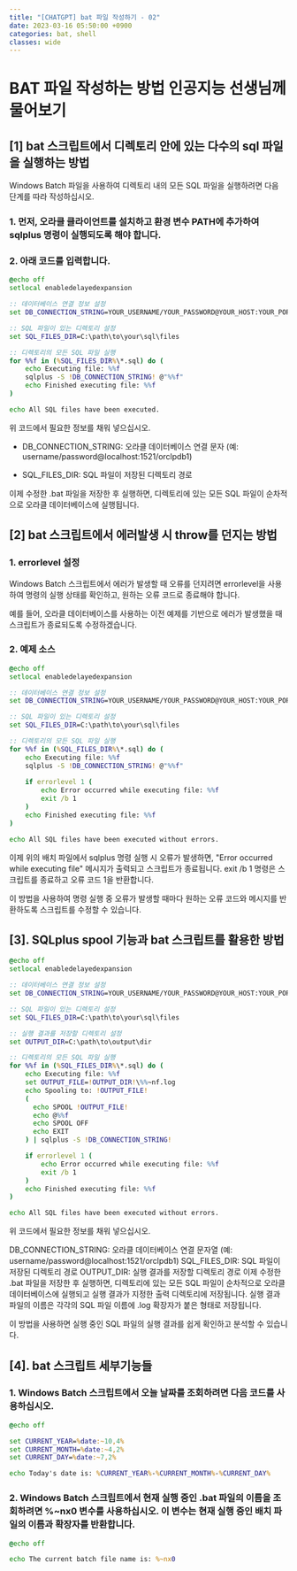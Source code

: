 ```yaml
---
title: "[CHATGPT] bat 파일 작성하기 - 02"
date: 2023-03-16 05:50:00 +0900
categories: bat, shell
classes: wide
---
```

# BAT 파일 작성하는 방법 인공지능 선생님께 물어보기


## [1] bat 스크립트에서 디렉토리 안에 있는 다수의 sql 파일을 실행하는 방법 

Windows Batch 파일을 사용하여 디렉토리 내의 모든 SQL 파일을 실행하려면 다음 단계를 따라 작성하십시오.

### 1. 먼저, 오라클 클라이언트를 설치하고 환경 변수 PATH에 추가하여 sqlplus 명령이 실행되도록 해야 합니다.

### 2. 아래 코드를 입력합니다.

```bat
@echo off
setlocal enabledelayedexpansion

:: 데이터베이스 연결 정보 설정
set DB_CONNECTION_STRING=YOUR_USERNAME/YOUR_PASSWORD@YOUR_HOST:YOUR_PORT/YOUR_SERVICE_NAME

:: SQL 파일이 있는 디렉토리 설정
set SQL_FILES_DIR=C:\path\to\your\sql\files

:: 디렉토리의 모든 SQL 파일 실행
for %%f in (%SQL_FILES_DIR%\*.sql) do (
    echo Executing file: %%f
    sqlplus -S !DB_CONNECTION_STRING! @"%%f"
    echo Finished executing file: %%f
)

echo All SQL files have been executed.
```

위 코드에서 필요한 정보를 채워 넣으십시오.

* DB_CONNECTION_STRING: 오라클 데이터베이스 연결 문자
(예: username/password@localhost:1521/orclpdb1)

* SQL_FILES_DIR: SQL 파일이 저장된 디렉토리 경로

이제 수정한 .bat 파일을 저장한 후 실행하면, 디렉토리에 있는 모든 SQL 파일이 순차적으로 오라클 데이터베이스에 실행됩니다.

## [2] bat 스크립트에서 에러발생 시 throw를 던지는 방법

### 1. errorlevel 설정

Windows Batch 스크립트에서 에러가 발생할 때 오류를 던지려면 errorlevel을 사용하여 명령의 실행 상태를 확인하고, 원하는 오류 코드로 종료해야 합니다.

예를 들어, 오라클 데이터베이스를 사용하는 이전 예제를 기반으로 에러가 발생했을 때 스크립트가 종료되도록 수정하겠습니다.

### 2. 예제 소스

```bat
@echo off
setlocal enabledelayedexpansion

:: 데이터베이스 연결 정보 설정
set DB_CONNECTION_STRING=YOUR_USERNAME/YOUR_PASSWORD@YOUR_HOST:YOUR_PORT/YOUR_SERVICE_NAME

:: SQL 파일이 있는 디렉토리 설정
set SQL_FILES_DIR=C:\path\to\your\sql\files

:: 디렉토리의 모든 SQL 파일 실행
for %%f in (%SQL_FILES_DIR%\*.sql) do (
    echo Executing file: %%f
    sqlplus -S !DB_CONNECTION_STRING! @"%%f"
    
    if errorlevel 1 (
        echo Error occurred while executing file: %%f
        exit /b 1
    )
    echo Finished executing file: %%f
)

echo All SQL files have been executed without errors.
```

이제 위의 배치 파일에서 sqlplus 명령 실행 시 오류가 발생하면, "Error occurred while executing file" 메시지가 출력되고 스크립트가 종료됩니다. exit /b 1 명령은 스크립트를 종료하고 오류 코드 1을 반환합니다.

이 방법을 사용하여 명령 실행 중 오류가 발생할 때마다 원하는 오류 코드와 메시지를 반환하도록 스크립트를 수정할 수 있습니다.


## [3]. SQLplus spool 기능과 bat 스크립트를 활용한 방법

```bat
@echo off
setlocal enabledelayedexpansion

:: 데이터베이스 연결 정보 설정
set DB_CONNECTION_STRING=YOUR_USERNAME/YOUR_PASSWORD@YOUR_HOST:YOUR_PORT/YOUR_SERVICE_NAME

:: SQL 파일이 있는 디렉토리 설정
set SQL_FILES_DIR=C:\path\to\your\sql\files

:: 실행 결과를 저장할 디렉토리 설정
set OUTPUT_DIR=C:\path\to\output\dir

:: 디렉토리의 모든 SQL 파일 실행
for %%f in (%SQL_FILES_DIR%\*.sql) do (
    echo Executing file: %%f
    set OUTPUT_FILE=!OUTPUT_DIR!\%%~nf.log
    echo Spooling to: !OUTPUT_FILE!
    (
      echo SPOOL !OUTPUT_FILE!
      echo @%%f
      echo SPOOL OFF
      echo EXIT
    ) | sqlplus -S !DB_CONNECTION_STRING!

    if errorlevel 1 (
        echo Error occurred while executing file: %%f
        exit /b 1
    )
    echo Finished executing file: %%f
)

echo All SQL files have been executed without errors.
```

위 코드에서 필요한 정보를 채워 넣으십시오.

DB_CONNECTION_STRING: 오라클 데이터베이스 연결 문자열 (예: username/password@localhost:1521/orclpdb1)
SQL_FILES_DIR: SQL 파일이 저장된 디렉토리 경로
OUTPUT_DIR: 실행 결과를 저장할 디렉토리 경로
이제 수정한 .bat 파일을 저장한 후 실행하면, 디렉토리에 있는 모든 SQL 파일이 순차적으로 오라클 데이터베이스에 실행되고 실행 결과가 지정한 출력 디렉토리에 저장됩니다. 실행 결과 파일의 이름은 각각의 SQL 파일 이름에 .log 확장자가 붙은 형태로 저장됩니다.

이 방법을 사용하면 실행 중인 SQL 파일의 실행 결과를 쉽게 확인하고 분석할 수 있습니다.

## [4]. bat 스크립트 세부기능들

### 1. Windows Batch 스크립트에서 오늘 날짜를 조회하려면 다음 코드를 사용하십시오.

```bat
@echo off

set CURRENT_YEAR=%date:~10,4%
set CURRENT_MONTH=%date:~4,2%
set CURRENT_DAY=%date:~7,2%

echo Today's date is: %CURRENT_YEAR%-%CURRENT_MONTH%-%CURRENT_DAY%
```

### 2. Windows Batch 스크립트에서 현재 실행 중인 .bat 파일의 이름을 조회하려면 %~nx0 변수를 사용하십시오. 이 변수는 현재 실행 중인 배치 파일의 이름과 확장자를 반환합니다.

```bat
@echo off

echo The current batch file name is: %~nx0
```
